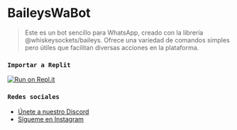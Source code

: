 # BaileysWaBot

> Este es un bot sencillo para WhatsApp, creado con la librería @whiskeysockets/baileys. Ofrece una variedad de comandos simples pero útiles que facilitan diversas acciones en la plataforma.

### `Importar a Replit`

[![Run on Repl.it](https://replit.com/badge/github/W4LX/BaileysWaBot)](https://replit.com/github/W4LX/BaileysWaBot)

### `Redes sociales`

- [Únete a nuestro Discord](https://discord.com/invite/UfYDWzW5Ej)
- [Sígueme en Instagram](https://www.instagram.com/walx.craxker)
